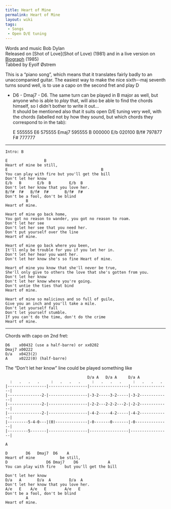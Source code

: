 ```yaml
---
title: Heart of Mine
permalink: Heart of Mine
layout: wiki
tags:
 - Songs
 - Open D/E tuning
---
```


Words and music Bob Dylan  
Released on [Shot of Love](Shot of Love) (1981) and in a live
version on [Biograph](Biograph) (1985)  
 Tabbed by Eyolf Østrem

This is a “piano song”, which means that it translates fairly badly to
an unaccompanied guitar. The easiest way to make the nice sixth--maj
seventh turns sound well, is to use a capo on the second fret and play D
- D6 - Dmaj7 - D6. The same turn can be played in B major as well, but
anyone who is able to *play* that, will also be able to find the chords
himself, so I didn't bother to write it out...  
It should be mentioned also that it suits open D/E tuning very well,
with the chords (labelled not by how they sound, but which chords they
correspond to in the tab):

    E     555555
    E6    575555
    Emaj7 595555
    B     000000
    E/b   020100
    B/f#  797877
    F#    777777

* * * * *

    Intro: B

    E                B
    Heart of mine be still,
    E                                         B
    You can play with fire but you'll get the bill
    Don't let her know
    E/b   B       E/b  B        E/b  B
    Don't let her know that you love her.
    B/f#  F#   B/f#  F#       B/f#  F#
    Don't be a fool, don't be blind
             B
    Heart of mine.

    Heart of mine go back home,
    You got no reason to wander, you got no reason to roam.
    Don't let her see
    Don't let her see that you need her.
    Don't put yourself over the line
    Heart of mine.

    Heart of mine go back where you been,
    It'll only be trouble for you if you let her in.
    Don't let her hear you want her.
    Don't let her know she's so fine Heart of mine.

    Heart of mine you know that she'll never be true,
    She'll only give to others the love that she's gotten from you.
    Don't let her know
    Don't let her know where you're going.
    Don't untie the ties that bind
    Heart of mine.

    Heart of mine so malicious and so full of guile,
    Give you an inch and you'll take a mile.
    Don't let yourself fall
    Don't let yourself stumble.
    If you can't do the time, don't do the crime
    Heart of mine.

* * * * *

Chords with capo on 2nd fret:

    D6    x00432 (use a half-barre) or xx0202
    Dmaj7 x00222
    D/a   x0423(2)
    A     x0222(0) (half-barre)

The “Don't let her know” line could be played something like

                                        D/a A   D/a A     D/a A
      :   .   .   .     :   .   .   .     :   .   .   .     :   .   .   .
    |-----------------|-----------------|-----------------|-----------------|
    |---------------2-|-----------------|-3-2-----3-2-----|-3-2-------------|
    |---------------2-|-----------------|-2-2---2-2-2---2-|-2-2-------------|
    |---------------2-|-----------------|-4-2-----4-2-----|-4-2-------------|
    |---------5-4-0---|(0)--------------|-0-------0-------|-0---------------|
    |---------5-------|-----------------|-----------------|-----------------|

    A

    D        D6   Dmaj7  D6    A
    Heart of mine           be still,
    D                 D6 Dmaj7    D6             A
    You can play with fire    but you'll get the bill

    Don't let her know
    D/a   A       D/a  A        D/a  A
    Don't let her know that you love her.
    A/e   E    A/e   E        A/e   E
    Don't be a fool, don't be blind
             A
    Heart of mine.
